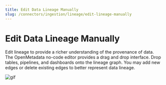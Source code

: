 ```yaml
---
title: Edit Data Lineage Manually
slug: /connectors/ingestion/lineage/edit-lineage-manually
---
```


# Edit Data Lineage Manually

Edit lineage to provide a richer understanding of the provenance of data. The OpenMetadata no-code editor provides a drag and drop interface. Drop tables, pipelines, and dashboards onto the lineage graph. You may add new edges or delete existing edges to better represent data lineage.

![gif](/images/v1.4/features/ingestion/lineage/edit-lineage-manually.gif)
